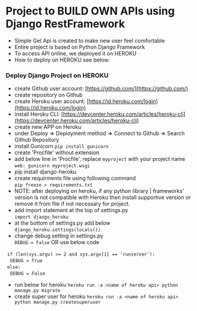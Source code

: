 # Project to BUILD OWN APIs using Django RestFramework

* Simple Get Api is created to make new user feel comfortable
* Entire project is based on Python Django Framework
* To access API online, we deployed it on HEROKU
* How to deploy on HEROKU see below:

### Deploy Django Project on HEROKU

* create Github user account:  [https://github.com/](https://github.com/)
* create repository on Github
* create Heroku user account: [https://id.heroku.com/login](https://id.heroku.com/login)
* install Heroku CLI: [https://devcenter.heroku.com/articles/heroku-cli](https://devcenter.heroku.com/articles/heroku-cli)
* create new APP on Heroku
* under Deploy => Deployment method => Connect to Github => Search Github Repository
* install Gunicorn
    `pip install gunicorn`
* create 'Procfile' without extension
* add below line in 'Procfile', replace `myproject` with your project name  <br />
    `web: gunicorn myproject.wsgi`
* pip install django-heroku
* create requirments file using following command  <br />
    `pip freeze > requirements.txt` 
* NOTE: after deploying on heroku, if any python library | frameworks' version is not compatible with Heroku then install supportive version or remove it from file if not necessary for project.
* add import statement at the top of settings.py <br />
    `import django_heroku`
* at the bottom of settings.py add below <br />
    `django_heroku.settings(locals())`
* change debug setting in settings.py <br />
    `DEBUG = False` OR use below code <br />

&nbsp;`if (len(sys.argv) >= 2 and sys.argv[1] == 'runserver'):` <br />
    &nbsp;&nbsp;&nbsp;`DEBUG = True` <br />
&nbsp;`else:` <br />
    &nbsp;&nbsp;&nbsp;`DEBUG = False` <br />

* run below for heroku
    `heroku run -a <name of heroku api> python manage.py migrate`
* create super user for heroku
    `heroku run -a <name of heroku api> python manage.py createsuperuser`